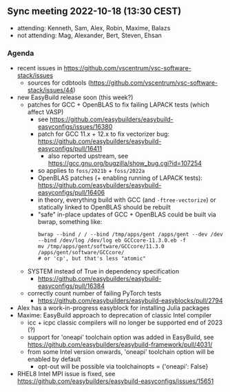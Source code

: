 ## Sync meeting 2022-10-18 (13:30 CEST)

- attending: Kenneth, Sam, Alex, Robin, Maxime, Balazs
- not attending: Mag, Alexander, Bert, Steven, Ehsan

### Agenda

- recent issues in https://github.com/vscentrum/vsc-software-stack/issues
    - sources for cdbtools (https://github.com/vscentrum/vsc-software-stack/issues/44)
- new EasyBuild release soon (this week?)
    - patches for GCC + OpenBLAS to fix failing LAPACK tests (which affect VASP)
        - see https://github.com/easybuilders/easybuild-easyconfigs/issues/16380
        - patch for GCC 11.x + 12.x to fix vectorizer bug: https://github.com/easybuilders/easybuild-easyconfigs/pull/16411
            - also reported upstream, see https://gcc.gnu.org/bugzilla/show_bug.cgi?id=107254
        - so applies to `foss/2021b` + `foss/2022a`
        - OpenBLAS patches (+ enabling running of LAPACK tests): https://github.com/easybuilders/easybuild-easyconfigs/pull/16406
        - in theory, everything build with GCC (and `-ftree-vectorize`) or statically linked to OpenBLAS should be rebuilt
        - "safe" in-place updates of GCC + OpenBLAS could be built via bwrap, something like:
          ```
          bwrap --bind / / --bind /tmp/apps/gent /apps/gent --dev /dev --bind /dev/log /dev/log eb GCCcore-11.3.0.eb -f
          mv /tmp/apps/gent/software/GCCcore/11.3.0 /apps/gent/software/GCCcore/
          # or 'cp', but that's less "atomic"
          ```
    - SYSTEM instead of True in dependency specification
        - https://github.com/easybuilders/easybuild-easyconfigs/pull/16384
    - correctly count number of failing PyTorch tests
        - https://github.com/easybuilders/easybuild-easyblocks/pull/2794
- Alex has a work-in-progress easyblock for installing Julia packages
- Maxime: EasyBuild approach to deprecation of classic Intel compiler
    - icc + icpc classic compilers will no longer be supported end of 2023 (?)
    - support for 'oneapi' toolchain option was added in EasyBuild, see https://github.com/easybuilders/easybuild-framework/pull/4031/
    - from some Intel version onwards, 'oneapi' toolchain option will be enabled by default
        - opt-out will be possible via toolchainopts = {'oneapi': False}
- RHEL8 Intel MPI issue is fixed, see https://github.com/easybuilders/easybuild-easyconfigs/issues/15651
